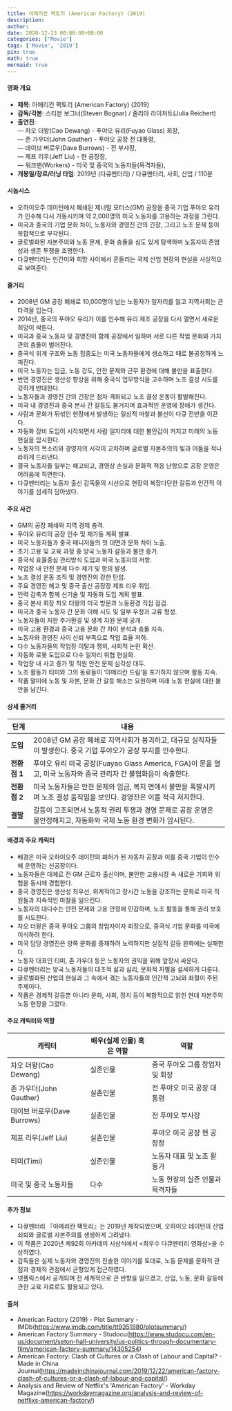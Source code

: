 ```yaml
---
title: 아메리칸 팩토리 (American Factory) (2019)
description: 
author: 
date: 2020-12-23 00:00:00+00:00
categories: ['Movie']
tags: ['Movie', '2019']
pin: true
math: true
mermaid: true
---
```

#### 영화 개요

- **제목**: 아메리칸 팩토리 (American Factory) (2019)  
- **감독/각본**: 스티븐 보그너(Steven Bognar) / 줄리아 라이처트(Julia Reichert)  
- **출연진**:  
  — 차오 더왕(Cao Dewang) - 푸야오 유리(Fuyao Glass) 회장,  
  — 존 가우더(John Gauther) - 푸야오 공장 전 대통령,  
  — 데이브 버로우(Dave Burrows) - 전 부사장,  
  — 제프 리우(Jeff Liu) - 현 공장장,  
  — 워크맨(Workers) - 미국 및 중국의 노동자들(목격자들),  
- **개봉일/장르/러닝 타임**: 2019년 (다큐멘터리) / 다큐멘터리, 사회, 산업 / 110분  

#### 시놉시스

- 오하이오주 데이턴에서 폐쇄된 제너럴 모터스(GM) 공장을 중국 기업 푸야오 유리가 인수해 다시 가동시키며 약 2,000명의 미국 노동자를 고용하는 과정을 그린다.  
- 미국과 중국의 기업 문화 차이, 노동자와 경영진 간의 긴장, 그리고 노조 문제 등이 복합적으로 부각된다.  
- 글로벌화된 자본주의와 노동 문제, 문화 충돌을 심도 있게 탐색하며 노동자의 존엄성과 생존 투쟁을 조명한다.  
- 다큐멘터리는 인간미와 희망 사이에서 흔들리는 국제 산업 현장의 현실을 사실적으로 보여준다.  

#### 줄거리

- 2008년 GM 공장 폐쇄로 10,000명이 넘는 노동자가 일자리를 잃고 지역사회는 큰 타격을 입는다.  
- 2014년, 중국의 푸야오 유리가 이를 인수해 유리 제조 공장을 다시 열면서 새로운 희망이 싹튼다.  
- 미국과 중국 노동자 및 경영진이 함께 공장에서 일하며 서로 다른 작업 문화와 가치관의 충돌이 벌어진다.  
- 중국식 위계 구조와 노동 집중도는 미국 노동자들에게 생소하고 때로 불공정하게 느껴진다.  
- 미국 노동자는 임금, 노동 강도, 안전 문제와 근무 환경에 대해 불만을 표출한다.  
- 반면 경영진은 생산성 향상을 위해 중국식 업무방식을 고수하며 노조 결성 시도를 강하게 반대한다.  
- 노동자들과 경영진 간의 긴장은 점차 격화되고 노조 결성 운동이 활발해진다.  
- 미국 내 경영진과 중국 본사 간 갈등도 불거지며 효과적인 운영에 장애가 생긴다.  
- 사람과 문화가 뒤섞인 현장에서 발생하는 일상적 마찰과 불신이 다큐 전반을 이끈다.  
- 자동화 장비 도입이 시작되면서 사람 일자리에 대한 불안감이 커지고 미래의 노동 현실을 암시한다.  
- 노동자의 목소리와 경영자의 시각이 교차하며 글로벌 자본주의의 빛과 어둠을 적나라하게 드러낸다.  
- 결국 노동자들 일부는 해고되고, 경영상 손실과 문화적 적응 난항으로 공장 운영은 어려움에 직면한다.  
- 다큐멘터리는 노동자 출신 감독들의 시선으로 현장의 복잡다단한 갈등과 인간적 이야기를 섬세히 담아냈다.  

#### 주요 사건

- GM의 공장 폐쇄와 지역 경제 충격.  
- 푸야오 유리의 공장 인수 및 재가동 계획 발표.  
- 미국 노동자들과 중국 매니저들의 첫 대면과 문화 차이 노출.  
- 초기 고용 및 교육 과정 중 양국 노동자 갈등과 불만 증가.  
- 중국식 효율중심 관리방식 도입과 미국 노동자의 저항.  
- 작업장 내 안전 문제 다수 제기 및 항의 발생.  
- 노조 결성 운동 조직 및 경영진의 강한 탄압.  
- 주요 경영진 해고 및 중국 출신 공장장 제프 리우 취임.  
- 인력 감축과 함께 신기술 및 자동화 도입 계획 발표.  
- 중국 본사 회장 차오 더왕의 미국 방문과 노동환경 직접 점검.  
- 미국과 중국 노동자 간 문화 이해 시도 및 일부 우정과 교류 형성.  
- 노동자들이 처한 주거환경 및 생계 지원 문제 공개.  
- 미국 고용 환경과 중국 고용 문화 간 차이 분석과 충돌 지속.  
- 노동자와 경영진 사이 신뢰 부족으로 작업 효율 저하.  
- 다수 노동자들의 작업장 이탈과 쟁의, 사회적 논란 확산.  
- 자동화 로봇 도입으로 다수 일자리 위협 현실화.  
- 작업장 내 사고 증가 및 직원 안전 문제 심각성 대두.  
- 노조 활동가 티미와 그의 동료들이 ‘아메리칸 드림’을 포기하지 않으며 활동 지속.  
- 작품 말미에 노동 및 자본, 문화 간 갈등 해소는 요원하며 미래 노동 현실에 대한 불안을 남긴다.  

#### 상세 줄거리

| **단계** | **내용** |
|----------|----------|
| **도입** | 2008년 GM 공장 폐쇄로 지역사회가 붕괴하고, 대규모 실직자들이 발생한다. 중국 기업 푸야오가 공장 부지를 인수한다. |
| **전환점 1** | 푸야오 유리 미국 공장(Fuayao Glass America, FGA)이 문을 열고, 미국 노동자와 중국 관리자 간 불협화음이 속출한다. |
| **전환점 2** | 미국 노동자들은 안전 문제와 임금, 복지 면에서 불만을 폭발시키며 노조 결성 움직임을 보인다. 경영진은 이를 적극 저지한다. |
| **결말** | 갈등이 고조되면서 노동적 권리 투쟁과 경영 문제로 공장 운영은 불안정해지고, 자동화와 국제 노동 환경 변화가 암시된다. |

#### 배경과 주요 캐릭터

- 배경은 미국 오하이오주 데이턴의 폐허가 된 자동차 공장과 이를 중국 기업이 인수해 운영하는 신공장이다.  
- 노동자들은 대체로 전 GM 근로자 출신이며, 불안한 고용시장 속 새로운 기회와 위협을 동시에 경험한다.  
- 중국 경영진은 생산성 최우선, 위계적이고 장시간 노동을 강조하는 문화로 미국 직원들과 지속적인 마찰을 일으킨다.  
- 노동자의 대다수는 안전 문제와 고용 안정에 민감하며, 노조 활동을 통해 권리 보호를 시도한다.  
- 차오 더왕은 중국 푸야오 그룹의 창업자이자 회장으로, 중국식 기업 문화를 미국에 이식하려 한다.  
- 미국 담당 경영진은 양쪽 문화를 중재하려 노력하지만 실질적 갈등 완화에는 실패한다.  
- 노동자 대표인 티미, 존 가우더 등은 노동자의 권익을 위해 앞장서 싸운다.  
- 다큐멘터리는 양국 노동자들의 대조적 삶과 심리, 문화적 차별을 섬세하게 다룬다.  
- 글로벌화된 산업의 현실과 그 속에서 겪는 노동자들의 인간적 고뇌와 좌절이 주된 주제이다.  
- 작품은 경제적 갈등뿐 아니라 문화, 사회, 정치 등이 복합적으로 얽힌 현대 자본주의 노동 현장을 그렸다.  

#### 주요 캐릭터와 역할

| **캐릭터**      | **배우(실제 인물) 혹은 역할** | **역할**                          |
|-----------------|-----------------------------|---------------------------------|
| 차오 더왕(Cao Dewang)   | 실존인물                      | 중국 푸야오 그룹 창업자 및 회장          |
| 존 가우더(John Gauther) | 실존인물                      | 전 푸야오 미국 공장 대통령               |
| 데이브 버로우(Dave Burrows) | 실존인물                      | 전 푸야오 부사장                      |
| 제프 리우(Jeff Liu)      | 실존인물                      | 푸야오 미국 공장 현 공장장               |
| 티미(Timi)              | 실존인물                      | 노동자 대표 및 노조 활동가                |
| 미국 및 중국 노동자들   | 다수                         | 노동 현장의 실존 인물과 목격자들           |

#### 추가 정보

- 다큐멘터리 『아메리칸 팩토리』는 2019년 제작되었으며, 오하이오 데이턴의 산업 쇠퇴와 글로벌 자본주의를 생생하게 그려냈다.  
- 이 작품은 2020년 제92회 아카데미 시상식에서 <최우수 다큐멘터리 영화상>을 수상하였다.  
- 감독들은 실제 노동자와 경영진의 진솔한 이야기를 토대로, 노동 문제를 문화적 관점과 경제적 관점에서 균형있게 접근하였다.  
- 넷플릭스에서 공개되며 전 세계적으로 큰 반향을 일으켰고, 산업, 노동, 문화 갈등에 관한 교육 자료로도 활용되고 있다.  

#### 출처

- American Factory (2019) - Plot Summary - IMDb(https://www.imdb.com/title/tt9351980/plotsummary/)  
- American Factory Summary - Studocu(https://www.studocu.com/en-us/document/seton-hall-university/us-politics-through-documentary-film/american-factory-summary/14305254)  
- American Factory: Clash of Cultures or a Clash of Labour and Capital? - Made in China Journal(https://madeinchinajournal.com/2019/12/22/american-factory-clash-of-cultures-or-a-clash-of-labour-and-capital/)  
- Analysis and Review of Netflix's 'American Factory' - Workday Magazine(https://workdaymagazine.org/analysis-and-review-of-netflixs-american-factory/)
